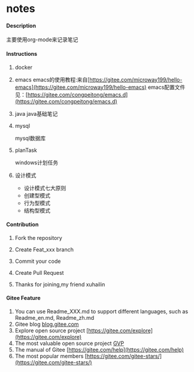 # notes
#### Description
主要使用org-mode来记录笔记
#### Instructions
1.  docker
2.  emacs
    emacs的使用教程:来自[https://gitee.com/microway199/hello-emacs](https://gitee.com/microway199/hello-emacs)
    emacs配置文件见：[https://gitee.com/congpeitong/emacs.d](https://gitee.com/congpeitong/emacs.d)

3.  java
    java基础笔记

4.  mysql

    mysql数据库

5.  planTask

    windows计划任务

6.  设计模式
    + 设计模式七大原则
    + 创建型模式
    + 行为型模式
    + 结构型模式

#### Contribution

1.  Fork the repository
2.  Create Feat_xxx branch
3.  Commit your code
4.  Create Pull Request

5.  Thanks for joining,my friend xuhailin



#### Gitee Feature

1.  You can use Readme\_XXX.md to support different languages, such as Readme\_en.md, Readme\_zh.md
2.  Gitee blog [blog.gitee.com](https://blog.gitee.com)
3.  Explore open source project [https://gitee.com/explore](https://gitee.com/explore)
4.  The most valuable open source project [GVP](https://gitee.com/gvp)
5.  The manual of Gitee [https://gitee.com/help](https://gitee.com/help)
6.  The most popular members  [https://gitee.com/gitee-stars/](https://gitee.com/gitee-stars/)
